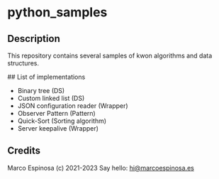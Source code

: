 # python_samples

## Description

This repository contains several samples of kwon algorithms and data structures.

## List of implementations

- Binary tree (DS)
- Custom linked list (DS)
- JSON configuration reader (Wrapper)
- Observer Pattern (Pattern)
- Quick-Sort (Sorting algorithm)
- Server keepalive (Wrapper)

## Credits

Marco Espinosa (c) 2021-2023
Say hello: hi@marcoespinosa.es

